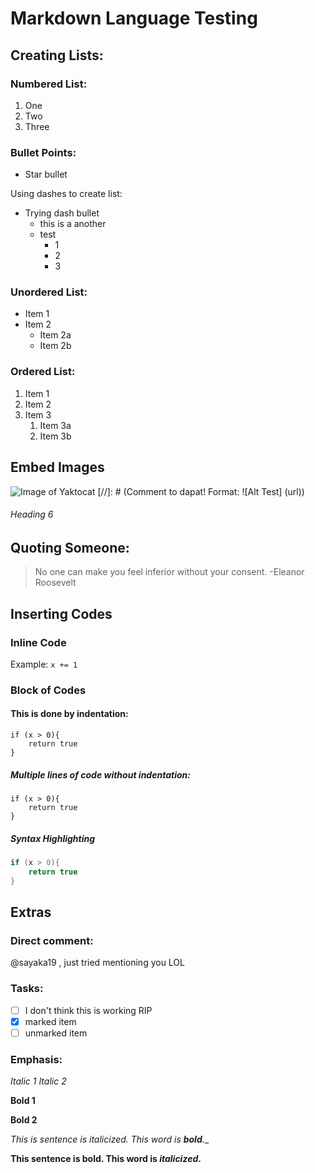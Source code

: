 # Markdown Language Testing

## Creating Lists:
### Numbered List:
1. One
2. Two
3. Three

### Bullet Points:
* Star bullet

Using dashes to create list:
- Trying dash bullet
    - this is a another
    - test 
        - 1
        - 2
        - 3

### Unordered List:
* Item 1
* Item 2
    * Item 2a
    * Item 2b

### Ordered List:
1. Item 1
1. Item 2
1. Item 3
    1. Item 3a
    1. Item 3b

## Embed Images
![Image of Yaktocat](https://octodex.github.com/images/yaktocat.png)
[//]: # (Comment to dapat! Format: ![Alt Test] (url))
###### Heading 6

## Quoting Someone:
> No one can make you feel inferior without your consent.
> -Eleanor Roosevelt

## Inserting Codes

### Inline Code
Example: `x += 1`

### Block of Codes

#### This is done by indentation:
    if (x > 0){
        return true
    }

##### Multiple lines of code without indentation:
```
if (x > 0){
    return true
}
```

##### Syntax Highlighting
```c
if (x > 0){
    return true
}
```

## Extras
### Direct comment:
@sayaka19 , just tried mentioning you LOL

### Tasks:
- [ ] I don't think this is working RIP
- [x] marked item
- [ ] unmarked item

### Emphasis:
*Italic 1*
_Italic 2_

**Bold 1**

__Bold 2__

_This is sentence is italicized. This word is **bold**.__

**This sentence is bold. This word is *italicized*.**